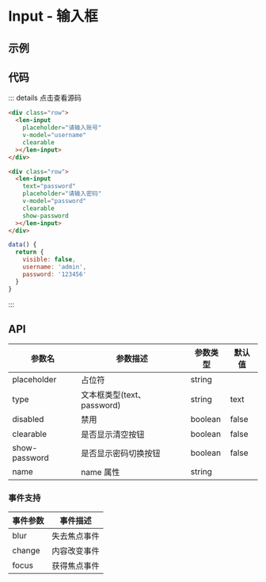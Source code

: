 # Input - 输入框

## 示例

<ClientOnly>
  <input-demo></input-demo>
</ClientOnly>

## 代码

::: details 点击查看源码

```HTML
<div class="row">
  <len-input
    placeholder="请输入账号"
    v-model="username"
    clearable
  ></len-input>
</div>

<div class="row">
  <len-input
    text="password"
    placeholder="请输入密码"
    v-model="password"
    clearable
    show-password
  ></len-input>
</div>
```

```Javascript
data() {
  return {
    visible: false,
    username: 'admin',
    password: '123456'
  }
}
```

:::

## API

| 参数名        | 参数描述                   | 参数类型 | 默认值 |
| ------------- | -------------------------- | -------- | ------ |
| placeholder   | 占位符                     | string   |        |
| type          | 文本框类型(text、password) | string   | text   |
| disabled      | 禁用                       | boolean  | false  |
| clearable     | 是否显示清空按钮           | boolean  | false  |
| show-password | 是否显示密码切换按钮       | boolean  | false  |
| name          | name 属性                  | string   |        |

### 事件支持

| 事件参数 | 事件描述     |
| -------- | ------------ |
| blur     | 失去焦点事件 |
| change   | 内容改变事件 |
| focus    | 获得焦点事件 |
